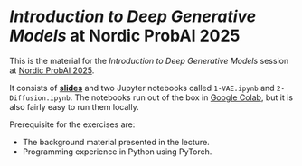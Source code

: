 # *Introduction to Deep Generative Models* at Nordic ProbAI 2025

This is the material for the *Introduction to Deep Generative Models* session at [Nordic ProbAI 2025](https://nordic.probabilistic.ai).

It consists of [**slides**](https://drive.google.com/file/d/11osAkyx-lx4NpZdC7uTmJAqalKdep9Mj/view?usp=share_link) and two Jupyter notebooks called `1-VAE.ipynb` and `2-Diffusion.ipynb`. The notebooks run out of the box in [Google Colab](https://colab.research.google.com), but it is also fairly easy to run them locally.

Prerequisite for the exercises are:
* The background material presented in the lecture.
* Programming experience in Python using PyTorch.
